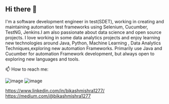 ## Hi there 👋

<!--
**bikashm-automation/bikashm-automation** is a ✨ _special_ ✨ repository because its `README.md` (this file) appears on your GitHub profile.

Here are some ideas to get you started:

- 🔭 I’m currently working on ...
- 🌱 I’m currently learning ...
- 👯 I’m looking to collaborate on ...
- 🤔 I’m looking for help with ...
- 💬 Ask me about ...
- 📫 How to reach me: ...
- 😄 Pronouns: ...
- ⚡ Fun fact: ...
-->

I'm a software development engineer in test(SDET), working in creating and maintaining automation test frameworks using Selenium, Cucumber, TestNG, Jenkins.I am also passionate about data science and open source projects. I love working in some data analytics projects and enjoy learning new technologies around Java, Python, Machine Learning , Data Analytics Techniques,exploring new automation Frameworks. 
Primarily use Java and Cucumber for automation Framework development, but always open to exploring new languages and tools.

📫 How to reach me:

![image](https://github.com/user-attachments/assets/d64da20c-229f-47eb-bd8b-845f5764570e)
  ![image](https://github.com/user-attachments/assets/bf9c9a13-2cda-48ad-8820-895494e07176)


https://www.linkedin.com/in/bikashmishra1277/   https://medium.com/@bikashmishra1277
